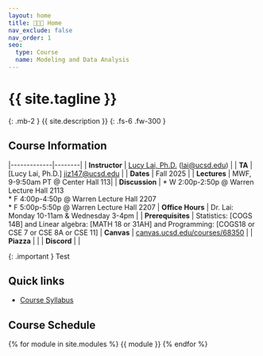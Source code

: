 ```yaml
---
layout: home
title: 🧑🏻‍🏫 Home
nav_exclude: false
nav_order: 1
seo:
  type: Course
  name: Modeling and Data Analysis
---
```


# {{ site.tagline }}
{: .mb-2 }
{{ site.description }}
{: .fs-6 .fw-300 }

## Course Information

|-------------|--------|
| **Instructor** | [Lucy Lai, Ph.D.](https://www.lucylai.com) ([lai@ucsd.edu](mailto:lai@ucsd.edu)) |
| **TA**         | [Lucy Lai, Ph.D.] [jiz147@ucsd.edu](jiz147@ucsd.edu)   |
| **Dates**      | Fall 2025 |
| **Lectures**   | MWF, 9-9:50am PT @ Center Hall 113|
| **Discussion**   | * W 2:00p-2:50p @ Warren Lecture Hall 2113 <br> * F 4:00p-4:50p @ Warren Lecture Hall 2207 <br> * F 5:00p-5:50p @ Warren Lecture Hall 2207
| **Office Hours** | Dr. Lai: Monday 10-11am & Wednesday 3-4pm |
| **Prerequisites**  | Statistics: [COGS 14B] and Linear algebra: [MATH 18 or 31AH] and Programming: [COGS18 or CSE 7 or CSE 8A or CSE 11]
| **Canvas**  | [canvas.ucsd.edu/courses/68350](https://canvas.ucsd.edu/courses/68350) |
| **Piazza**  | |
| **Discord**  | |

{: .important } Test

## Quick links 
* [Course Syllabus](https://docs.google.com/document/d/1SdpRRqtwHRpUCxthoSMRfS8kZEPTlqgsQaZ8pjTMwKE/edit?usp=sharing) 

## Course Schedule
{% for module in site.modules %}
{{ module }}
{% endfor %}
